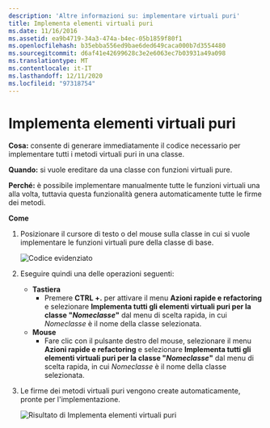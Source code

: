 ```yaml
---
description: 'Altre informazioni su: implementare virtuali puri'
title: Implementa elementi virtuali puri
ms.date: 11/16/2016
ms.assetid: ea9b4719-34a3-474a-b4ec-05b1859f80f1
ms.openlocfilehash: b35ebba556ed9bae6ded649caca000b7d3554480
ms.sourcegitcommit: d6af41e42699628c3e2e6063ec7b03931a49a098
ms.translationtype: MT
ms.contentlocale: it-IT
ms.lasthandoff: 12/11/2020
ms.locfileid: "97318754"
---
```

# <a name="implement-pure-virtuals"></a>Implementa elementi virtuali puri

**Cosa:** consente di generare immediatamente il codice necessario per implementare tutti i metodi virtuali puri in una classe.

**Quando:** si vuole ereditare da una classe con funzioni virtuali pure.

**Perché:** è possibile implementare manualmente tutte le funzioni virtuali una alla volta, tuttavia questa funzionalità genera automaticamente tutte le firme dei metodi.

**Come**

1. Posizionare il cursore di testo o del mouse sulla classe in cui si vuole implementare le funzioni virtuali pure della classe di base.

   ![Codice evidenziato](images/virtuals_highlight.png)

1. Eseguire quindi una delle operazioni seguenti:
   * **Tastiera**
     * Premere **CTRL +.** per attivare il menu **Azioni rapide e refactoring** e selezionare **Implementa tutti gli elementi virtuali puri per la classe "*Nomeclasse*"** dal menu di scelta rapida, in cui *Nomeclasse* è il nome della classe selezionata.
   * **Mouse**
     * Fare clic con il pulsante destro del mouse, selezionare il menu **Azioni rapide e refactoring** e selezionare **Implementa tutti gli elementi virtuali puri per la classe "*Nomeclasse*"** dal menu di scelta rapida, in cui *Nomeclasse* è il nome della classe selezionata.

1. Le firme dei metodi virtuali puri vengono create automaticamente, pronte per l'implementazione.

   ![Risultato di Implementa elementi virtuali puri](images/virtuals_result.png)

